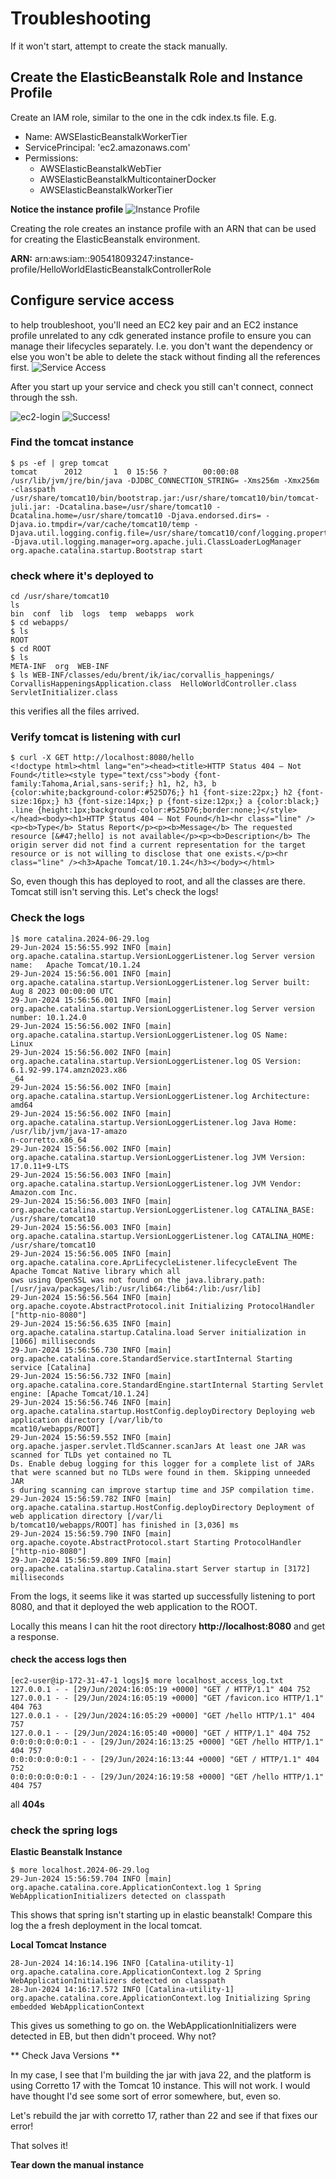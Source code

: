 # Troubleshooting

If it won't start, attempt to create the stack manually.

## Create the ElasticBeanstalk Role and Instance Profile

Create an IAM role, similar to the one in the cdk index.ts file. E.g.

- Name: AWSElasticBeanstalkWorkerTier
- ServicePrincipal: 'ec2.amazonaws.com'
- Permissions:
  - AWSElasticBeanstalkWebTier
  - AWSElasticBeanstalkMulticontainerDocker
  - AWSElasticBeanstalkWorkerTier

**Notice the instance profile**
![Instance Profile](images/image-3.png)

Creating the role creates an instance profile with an ARN that can be used for creating the ElasticBeanstalk environment.

**ARN:** arn:aws:iam::905418093247:instance-profile/HelloWorldElasticBeanstalkControllerRole

## Configure service access

to help troubleshoot, you'll need an EC2 key pair and an EC2 instance profile
unrelated to any cdk generated instance profile to ensure you can manage
their lifecycles separately. I.e. you don't want the dependency or else you won't be able to delete the stack without finding all the references first.
![Service Access](images/image-4.png)

After you start up your service and check you still can't connect, connect through the ssh.

![ec2-login](images/image-5.png)
![Success!](images/image-6.png)

### Find the tomcat instance

```shell
$ ps -ef | grep tomcat
tomcat      2012       1  0 15:56 ?        00:00:08 /usr/lib/jvm/jre/bin/java -DJDBC_CONNECTION_STRING= -Xms256m -Xmx256m -classpath /usr/share/tomcat10/bin/bootstrap.jar:/usr/share/tomcat10/bin/tomcat-juli.jar: -Dcatalina.base=/usr/share/tomcat10 -Dcatalina.home=/usr/share/tomcat10 -Djava.endorsed.dirs= -Djava.io.tmpdir=/var/cache/tomcat10/temp -Djava.util.logging.config.file=/usr/share/tomcat10/conf/logging.properties -Djava.util.logging.manager=org.apache.juli.ClassLoaderLogManager org.apache.catalina.startup.Bootstrap start
```

### check where it's deployed to

```shell
cd /usr/share/tomcat10
ls
bin  conf  lib  logs  temp  webapps  work
$ cd webapps/
$ ls
ROOT
$ cd ROOT
$ ls
META-INF  org  WEB-INF
$ ls WEB-INF/classes/edu/brent/ik/iac/corvallis_happenings/
CorvallisHappeningsApplication.class  HelloWorldController.class  ServletInitializer.class
```

this verifies all the files arrived.

### Verify tomcat is listening with curl

```shell
$ curl -X GET http://localhost:8080/hello
<!doctype html><html lang="en"><head><title>HTTP Status 404 – Not Found</title><style type="text/css">body {font-family:Tahoma,Arial,sans-serif;} h1, h2, h3, b {color:white;background-color:#525D76;} h1 {font-size:22px;} h2 {font-size:16px;} h3 {font-size:14px;} p {font-size:12px;} a {color:black;} .line {height:1px;background-color:#525D76;border:none;}</style></head><body><h1>HTTP Status 404 – Not Found</h1><hr class="line" /><p><b>Type</b> Status Report</p><p><b>Message</b> The requested resource [&#47;hello] is not available</p><p><b>Description</b> The origin server did not find a current representation for the target resource or is not willing to disclose that one exists.</p><hr class="line" /><h3>Apache Tomcat/10.1.24</h3></body></html>
```

So, even though this has deployed to root, and all the classes are there. Tomcat still isn't serving this. Let's check the logs!

### Check the logs

```shell
]$ more catalina.2024-06-29.log
29-Jun-2024 15:56:55.992 INFO [main] org.apache.catalina.startup.VersionLoggerListener.log Server version name:   Apache Tomcat/10.1.24
29-Jun-2024 15:56:56.001 INFO [main] org.apache.catalina.startup.VersionLoggerListener.log Server built:          Aug 8 2023 00:00:00 UTC
29-Jun-2024 15:56:56.001 INFO [main] org.apache.catalina.startup.VersionLoggerListener.log Server version number: 10.1.24.0
29-Jun-2024 15:56:56.002 INFO [main] org.apache.catalina.startup.VersionLoggerListener.log OS Name:               Linux
29-Jun-2024 15:56:56.002 INFO [main] org.apache.catalina.startup.VersionLoggerListener.log OS Version:            6.1.92-99.174.amzn2023.x86
_64
29-Jun-2024 15:56:56.002 INFO [main] org.apache.catalina.startup.VersionLoggerListener.log Architecture:          amd64
29-Jun-2024 15:56:56.002 INFO [main] org.apache.catalina.startup.VersionLoggerListener.log Java Home:             /usr/lib/jvm/java-17-amazo
n-corretto.x86_64
29-Jun-2024 15:56:56.002 INFO [main] org.apache.catalina.startup.VersionLoggerListener.log JVM Version:           17.0.11+9-LTS
29-Jun-2024 15:56:56.003 INFO [main] org.apache.catalina.startup.VersionLoggerListener.log JVM Vendor:            Amazon.com Inc.
29-Jun-2024 15:56:56.003 INFO [main] org.apache.catalina.startup.VersionLoggerListener.log CATALINA_BASE:         /usr/share/tomcat10
29-Jun-2024 15:56:56.003 INFO [main] org.apache.catalina.startup.VersionLoggerListener.log CATALINA_HOME:         /usr/share/tomcat10
29-Jun-2024 15:56:56.005 INFO [main] org.apache.catalina.core.AprLifecycleListener.lifecycleEvent The Apache Tomcat Native library which all
ows using OpenSSL was not found on the java.library.path: [/usr/java/packages/lib:/usr/lib64:/lib64:/lib:/usr/lib]
29-Jun-2024 15:56:56.564 INFO [main] org.apache.coyote.AbstractProtocol.init Initializing ProtocolHandler ["http-nio-8080"]
29-Jun-2024 15:56:56.635 INFO [main] org.apache.catalina.startup.Catalina.load Server initialization in [1066] milliseconds
29-Jun-2024 15:56:56.730 INFO [main] org.apache.catalina.core.StandardService.startInternal Starting service [Catalina]
29-Jun-2024 15:56:56.732 INFO [main] org.apache.catalina.core.StandardEngine.startInternal Starting Servlet engine: [Apache Tomcat/10.1.24]
29-Jun-2024 15:56:56.746 INFO [main] org.apache.catalina.startup.HostConfig.deployDirectory Deploying web application directory [/var/lib/to
mcat10/webapps/ROOT]
29-Jun-2024 15:56:59.552 INFO [main] org.apache.jasper.servlet.TldScanner.scanJars At least one JAR was scanned for TLDs yet contained no TL
Ds. Enable debug logging for this logger for a complete list of JARs that were scanned but no TLDs were found in them. Skipping unneeded JAR
s during scanning can improve startup time and JSP compilation time.
29-Jun-2024 15:56:59.782 INFO [main] org.apache.catalina.startup.HostConfig.deployDirectory Deployment of web application directory [/var/li
b/tomcat10/webapps/ROOT] has finished in [3,036] ms
29-Jun-2024 15:56:59.790 INFO [main] org.apache.coyote.AbstractProtocol.start Starting ProtocolHandler ["http-nio-8080"]
29-Jun-2024 15:56:59.809 INFO [main] org.apache.catalina.startup.Catalina.start Server startup in [3172] milliseconds
```

From the logs, it seems like it was started up successfully listening to port 8080, and that it deployed the web application to the ROOT.

Locally this means I can hit the root directory **http://localhost:8080** and get a response.

#### check the access logs then

```shell
[ec2-user@ip-172-31-47-1 logs]$ more localhost_access_log.txt
127.0.0.1 - - [29/Jun/2024:16:05:19 +0000] "GET / HTTP/1.1" 404 752
127.0.0.1 - - [29/Jun/2024:16:05:19 +0000] "GET /favicon.ico HTTP/1.1" 404 763
127.0.0.1 - - [29/Jun/2024:16:05:29 +0000] "GET /hello HTTP/1.1" 404 757
127.0.0.1 - - [29/Jun/2024:16:05:40 +0000] "GET / HTTP/1.1" 404 752
0:0:0:0:0:0:0:1 - - [29/Jun/2024:16:13:25 +0000] "GET /hello HTTP/1.1" 404 757
0:0:0:0:0:0:0:1 - - [29/Jun/2024:16:13:44 +0000] "GET / HTTP/1.1" 404 752
0:0:0:0:0:0:0:1 - - [29/Jun/2024:16:19:58 +0000] "GET /hello HTTP/1.1" 404 757
```

all **404s**

### check the spring logs

**Elastic Beanstalk Instance**

```shell
$ more localhost.2024-06-29.log
29-Jun-2024 15:56:59.704 INFO [main] org.apache.catalina.core.ApplicationContext.log 1 Spring WebApplicationInitializers detected on classpath
```

This shows that spring isn't starting up in elastic beanstalk! Compare this log the a fresh deployment in the local tomcat.

**Local Tomcat Instance**

```shell
28-Jun-2024 14:16:14.196 INFO [Catalina-utility-1] org.apache.catalina.core.ApplicationContext.log 2 Spring WebApplicationInitializers detected on classpath
28-Jun-2024 14:16:17.572 INFO [Catalina-utility-1] org.apache.catalina.core.ApplicationContext.log Initializing Spring embedded WebApplicationContext
```

This gives us something to go on. the WebApplicationInitializers were detected in EB, but then didn't proceed. Why not?

** Check Java Versions **

In my case, I see that I'm building the jar with java 22, and the platform is using Corretto 17 with the Tomcat 10 instance. This will not work. I would have thought I'd see some sort of error somewhere, but, even so.

Let's rebuild the jar with corretto 17, rather than 22 and see if that fixes our error!

That solves it!

**Tear down the manual instance**
